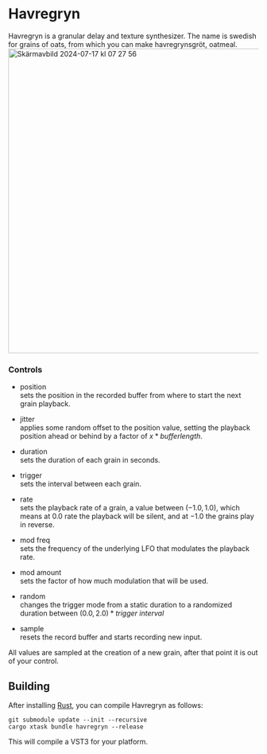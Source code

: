 # Havregryn

Havregryn is a granular delay and texture synthesizer. The name is swedish for grains of oats, from which you can make havregrynsgröt, oatmeal.
<img width="612" alt="Skärmavbild 2024-07-17 kl  07 27 56" src="https://github.com/user-attachments/assets/63c42358-c391-445d-9a58-0d5086c75d45">

### Controls
- position<br>sets the position in the recorded buffer from where to start the next grain playback.
  
- jitter<br>applies some random offset to the position value, setting the playback position ahead or behind by a factor of $x * bufferlength$.
  
- duration<br>sets the duration of each grain in seconds.
  
- trigger<br>sets the interval between each grain.
  
- rate<br>sets the playback rate of a grain, a value between $(-1.0, 1.0)$, which means at $0.0$ rate the playback will be silent, and at $-1.0$ the grains play in reverse.
  
- mod freq<br>sets the frequency of the underlying LFO that modulates the playback rate.
  
- mod amount<br>sets the factor of how much modulation that will be used.
  
- random<br>changes the trigger mode from a static duration to a randomized duration between $(0.0, 2.0) * trigger\ interval$

- sample<br>resets the record buffer and starts recording new input.

All values are sampled at the creation of a new grain, after that point it is out of your control.
## Building

After installing [Rust](https://rustup.rs/), you can compile Havregryn as follows:

```shell
git submodule update --init --recursive
cargo xtask bundle havregryn --release
```

This will compile a VST3 for your platform. 

